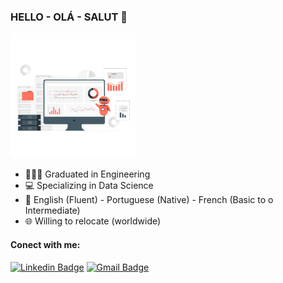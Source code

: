### HELLO - OLÁ - SALUT 👋

<img src="https://github.com/raquelcolares/raquelcolares/blob/main/79314-assistant-bot.gif" width="200">

- 👩🏻‍🎓 Graduated in Engineering 
- :computer: Specializing in Data Science 
- :speech_balloon: English (Fluent) - Portuguese (Native) - French (Basic to o Intermediate)
- :globe_with_meridians: Willing to relocate (worldwide)

#### Conect with me:

[![Linkedin Badge](https://img.shields.io/badge/-RaquelColares-blue?style=flat-the-badge&logo=linkedin&logoColor=white&link=https://www.linkedin.com/in/raquel-colares-7b1327a0/)](https://www.linkedin.com/in/raquel-colares-7b1327a0/)
[![Gmail Badge](https://img.shields.io/badge/-raquelcolaress@gmail.com-c14438?style=flat-square&logo=Gmail&logoColor=white&link=mailto:raquelcolaress@gmail.com)](raquelcolaress@gmail.com)

